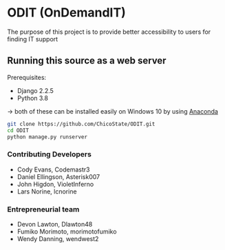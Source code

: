 # ODIT (OnDemandIT)
The purpose of this project is to provide better accessibility to users for finding IT support

## Running this source as a web server

Prerequisites:
 * Django 2.2.5
 * Python 3.8

-> both of these can be installed easily on Windows 10 by using [Anaconda](https://www.anaconda.com/)  

```sh
git clone https://github.com/ChicoState/ODIT.git
cd ODIT
python manage.py runserver
```

### Contributing Developers
* Cody Evans, Codemastr3
* Daniel Ellingson, Asterisk007
* John Higdon, VioletInferno
* Lars Norine, lcnorine

### Entrepreneurial team
* Devon Lawton, Dlawton48
* Fumiko Morimoto, morimotofumiko
* Wendy Danning, wendwest2
